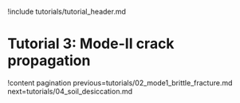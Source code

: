 !include tutorials/tutorial_header.md

# Tutorial 3: Mode-II crack propagation

!content pagination previous=tutorials/02_mode1_brittle_fracture.md
                    next=tutorials/04_soil_desiccation.md

